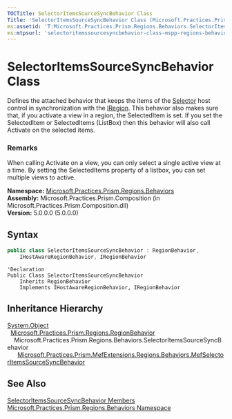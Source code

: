 ```yaml
---
TOCTitle: SelectorItemsSourceSyncBehavior Class
Title: 'SelectorItemsSourceSyncBehavior Class (Microsoft.Practices.Prism.Regions.Behaviors)'
ms:assetid: 'T:Microsoft.Practices.Prism.Regions.Behaviors.SelectorItemsSourceSyncBehavior'
ms:mtpsurl: 'selectoritemssourcesyncbehavior-class-mspp-regions-behaviors.md'
---
```



# SelectorItemsSourceSyncBehavior Class

Defines the attached behavior that keeps the items of the [Selector](http://msdn.microsoft.com/en-us/library/ms595227) host control in synchronization with the [IRegion](/patterns-practices/reference/iregion-interface-mspp-regions). This behavior also makes sure that, if you activate a view in a region, the SelectedItem is set. If you set the SelectedItem or SelectedItems (ListBox) then this behavior will also call Activate on the selected items.

### Remarks

 When calling Activate on a view, you can only select a single active view at a time. By setting the SelectedItems property of a listbox, you can set multiple views to active.

**Namespace:** [Microsoft.Practices.Prism.Regions.Behaviors](/patterns-practices/reference/mspp-regions-behaviors-namespace)  
**Assembly:** Microsoft.Practices.Prism.Composition (in Microsoft.Practices.Prism.Composition.dll)  
**Version:** 5.0.0.0 (5.0.0.0)

## Syntax
```C#
public class SelectorItemsSourceSyncBehavior : RegionBehavior, 
	IHostAwareRegionBehavior, IRegionBehavior
```

```VB
'Declaration
Public Class SelectorItemsSourceSyncBehavior
	Inherits RegionBehavior
	Implements IHostAwareRegionBehavior, IRegionBehavior
```

## Inheritance Hierarchy

[System.Object](http://msdn.microsoft.com/en-us/library/e5kfa45b)  
  [Microsoft.Practices.Prism.Regions.RegionBehavior](/patterns-practices/reference/mspp-regions-behaviors-namespace)  
    Microsoft.Practices.Prism.Regions.Behaviors.SelectorItemsSourceSyncBehavior  
      [Microsoft.Practices.Prism.MefExtensions.Regions.Behaviors.MefSelectorItemsSourceSyncBehavior](/patterns-practices/reference/mefselectoritemssourcesyncbehavior-class-mspp-mefextensions-regions-behaviors)

## See Also

[SelectorItemsSourceSyncBehavior Members](/patterns-practices/reference/selectoritemssourcesyncbehavior-members-mspp-regions-behaviors)  
[Microsoft.Practices.Prism.Regions.Behaviors Namespace](/patterns-practices/reference/mspp-regions-behaviors-namespace)
